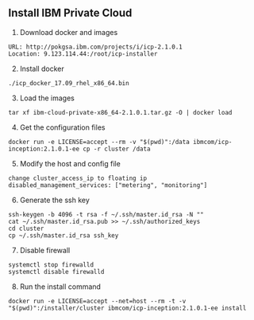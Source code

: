 ## Install IBM Private Cloud

1. Download docker and images
  ```
  URL: http://pokgsa.ibm.com/projects/i/icp-2.1.0.1
  Location: 9.123.114.44:/root/icp-installer
  ```
2. Install docker
  ```
  ./icp_docker_17.09_rhel_x86_64.bin
  ```
3. Load the images
  ```
  tar xf ibm-cloud-private-x86_64-2.1.0.1.tar.gz -O | docker load
  ```
4. Get the configuration files
  ```
  docker run -e LICENSE=accept --rm -v "$(pwd)":/data ibmcom/icp-inception:2.1.0.1-ee cp -r cluster /data
  ```
5. Modify the host and config file
  ```
  change cluster_access_ip to floating ip
  disabled_management_services: ["metering", "monitoring"]
  ```
6. Generate the ssh key
  ```
  ssh-keygen -b 4096 -t rsa -f ~/.ssh/master.id_rsa -N ""
  cat ~/.ssh/master.id_rsa.pub >> ~/.ssh/authorized_keys
  cd cluster
  cp ~/.ssh/master.id_rsa ssh_key
  ```
7. Disable firewall
  ```
  systemctl stop firewalld
  systemctl disable firewalld
  ```
8. Run the install command
  ```
  docker run -e LICENSE=accept --net=host --rm -t -v "$(pwd)":/installer/cluster ibmcom/icp-inception:2.1.0.1-ee install
  ```
